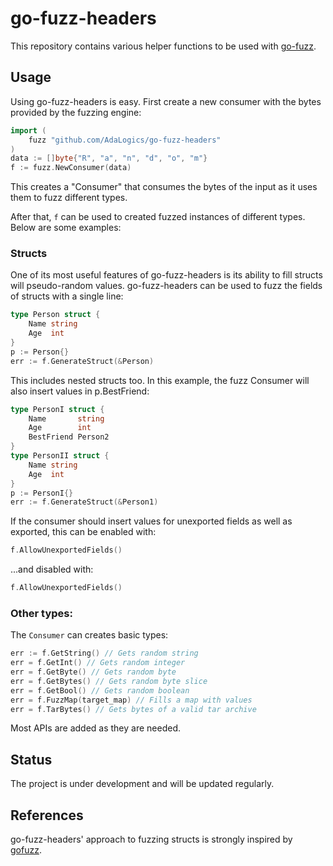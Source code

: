 # go-fuzz-headers
This repository contains various helper functions to be used with [go-fuzz](https://github.com/dvyukov/go-fuzz).


## Usage
Using go-fuzz-headers is easy. First create a new consumer with the bytes provided by the fuzzing engine:

```go
import (
	fuzz "github.com/AdaLogics/go-fuzz-headers"
)
data := []byte{"R", "a", "n", "d", "o", "m"}
f := fuzz.NewConsumer(data)

```

This creates a "Consumer" that consumes the bytes of the input as it uses them to fuzz different types.

After that, `f` can be used to created fuzzed instances of different types. Below are some examples:

### Structs
One of its most useful features of go-fuzz-headers is its ability to fill structs will pseudo-random values.
go-fuzz-headers can be used to fuzz the fields of structs with a single line:
```go
type Person struct {
    Name string
    Age  int
}
p := Person{}
err := f.GenerateStruct(&Person)
```

This includes nested structs too. In this example, the fuzz Consumer will also insert values in p.BestFriend: 
```go
type PersonI struct {
    Name       string
    Age        int
    BestFriend Person2
}
type PersonII struct {
    Name string
    Age  int
}
p := PersonI{}
err := f.GenerateStruct(&Person1)
```

If the consumer should insert values for unexported fields as well as exported, this can be enabled with:

```go
f.AllowUnexportedFields()
```

...and disabled with:

```go
f.AllowUnexportedFields()
```

### Other types:

The `Consumer` can creates basic types:

```go
err := f.GetString() // Gets random string
err = f.GetInt() // Gets random integer
err = f.GetByte() // Gets random byte
err = f.GetBytes() // Gets random byte slice
err = f.GetBool() // Gets random boolean
err = f.FuzzMap(target_map) // Fills a map with values
err = f.TarBytes() // Gets bytes of a valid tar archive
```

Most APIs are added as they are needed.

 

## Status
The project is under development and will be updated regularly.

## References
go-fuzz-headers' approach to fuzzing structs is strongly inspired by [gofuzz](https://github.com/google/gofuzz).